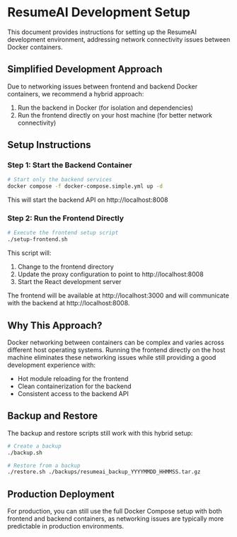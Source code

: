 # ResumeAI Development Setup

This document provides instructions for setting up the ResumeAI development environment, addressing network connectivity issues between Docker containers.

## Simplified Development Approach

Due to networking issues between frontend and backend Docker containers, we recommend a hybrid approach:

1. Run the backend in Docker (for isolation and dependencies)
2. Run the frontend directly on your host machine (for better network connectivity)

## Setup Instructions

### Step 1: Start the Backend Container

```bash
# Start only the backend services
docker compose -f docker-compose.simple.yml up -d
```

This will start the backend API on http://localhost:8008

### Step 2: Run the Frontend Directly

```bash
# Execute the frontend setup script
./setup-frontend.sh
```

This script will:
1. Change to the frontend directory
2. Update the proxy configuration to point to http://localhost:8008
3. Start the React development server

The frontend will be available at http://localhost:3000 and will communicate with the backend at http://localhost:8008.

## Why This Approach?

Docker networking between containers can be complex and varies across different host operating systems. Running the frontend directly on the host machine eliminates these networking issues while still providing a good development experience with:

- Hot module reloading for the frontend
- Clean containerization for the backend
- Consistent access to the backend API

## Backup and Restore

The backup and restore scripts still work with this hybrid setup:

```bash
# Create a backup
./backup.sh

# Restore from a backup
./restore.sh ./backups/resumeai_backup_YYYYMMDD_HHMMSS.tar.gz
```

## Production Deployment

For production, you can still use the full Docker Compose setup with both frontend and backend containers, as networking issues are typically more predictable in production environments.